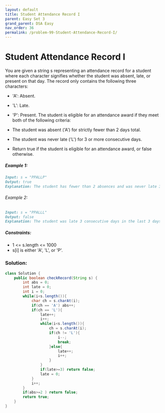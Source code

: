 ```yaml
---
layout: default
title: Student Attendance Record I
parent: Easy Set 3
grand_parent: DSA Easy
nav_order: 36
permalink: /problem-99-Student-Attendance-Record-I/
---
```

# Student Attendance Record I

You are given a string s representing an attendance record for a student where each character signifies whether the student was absent, late, or present on that day. The record only contains the following three characters:

* 'A': Absent.
* 'L': Late.
* 'P': Present.
The student is eligible for an attendance award if they meet both of the following criteria:

* The student was absent ('A') for strictly fewer than 2 days total.
* The student was never late ('L') for 3 or more consecutive days.
* Return true if the student is eligible for an attendance award, or false otherwise.

##### Example 1:
```markdown
Input: s = "PPALLP"
Output: true
Explanation: The student has fewer than 2 absences and was never late 3 or more consecutive days.
```
###### Example 2:
```markdown
Input: s = "PPALLL"
Output: false
Explanation: The student was late 3 consecutive days in the last 3 days, so is not eligible for the award.
```
##### Constraints:
* 1 <= s.length <= 1000
* s[i] is either 'A', 'L', or 'P'.

### Solution:
```java
class Solution {
    public boolean checkRecord(String s) {
        int abs = 0;
        int late = 0;
        int i = 0;
        while(i<s.length()){
            char ch = s.charAt(i);
            if(ch == 'A') abs++;
            if(ch == 'L'){
                late++;
                i++;
                while(i<s.length()){
                    ch = s.charAt(i);
                    if(ch != 'L'){
                        i--;
                        break;
                    }else{
                        late++;
                        i++;
                    }
                }
                if(late>=3) return false;
                late = 0;
            }
            i++;
        }
        if(abs>=2 ) return false;
        return true;
    }
}
```